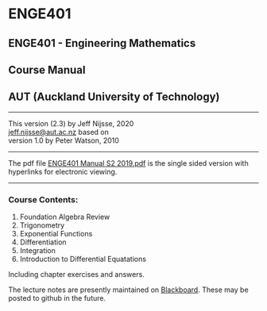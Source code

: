 # ENGE401
## ENGE401 - Engineering Mathematics 
## Course Manual
## AUT (Auckland University of Technology)
***
This version (2.3) by Jeff Nijsse, 2020\
<jeff.nijsse@aut.ac.nz>
based on\
version 1.0 by Peter Watson, 2010
***
The pdf file [ENGE401 Manual S2 2019.pdf](https://github.com/millecodex/ENGE401/blob/master/ENGE401%20Manual%20S2%202019.pdf) is the single sided version with hyperlinks for electronic viewing.
***
### Course Contents:
1. Foundation Algebra Review
2. Trigonometry
3. Exponential Functions
4. Differentiation
5. Integration
6. Introduction to Differential Equatations

Including chapter exercises and answers.

The lecture notes are presently maintained on [Blackboard](https://blackboard.aut.ac.nz/). These may be posted to github in the future.
